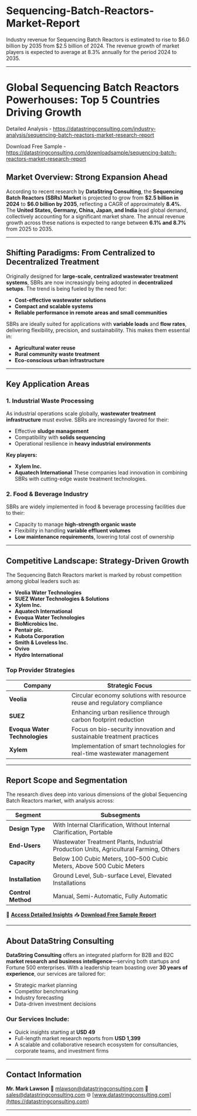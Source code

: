 # Sequencing-Batch-Reactors-Market-Report

Industry revenue for Sequencing Batch Reactors is estimated to rise to $6.0 billion by 2035 from $2.5 billion of 2024. The revenue growth of market players is expected to average at 8.3% annually for the period 2024 to 2035.

---

# **Global Sequencing Batch Reactors Powerhouses: Top 5 Countries Driving Growth**

Detailed Analysis - https://datastringconsulting.com/industry-analysis/sequencing-batch-reactors-market-research-report

Download Free Sample - https://datastringconsulting.com/downloadsample/sequencing-batch-reactors-market-research-report

## **Market Overview: Strong Expansion Ahead**

According to recent research by **DataString Consulting**, the **Sequencing Batch Reactors (SBRs) Market** is projected to grow from **\$2.5 billion in 2024** to **\$6.0 billion by 2035**, reflecting a CAGR of approximately **8.4%**. The **United States, Germany, China, Japan, and India** lead global demand, collectively accounting for a significant market share. The annual revenue growth across these nations is expected to range between **6.1% and 8.7%** from 2025 to 2035.

---

## **Shifting Paradigms: From Centralized to Decentralized Treatment**

Originally designed for **large-scale, centralized wastewater treatment systems**, SBRs are now increasingly being adopted in **decentralized setups**. The trend is being fueled by the need for:

* **Cost-effective wastewater solutions**
* **Compact and scalable systems**
* **Reliable performance in remote areas and small communities**

SBRs are ideally suited for applications with **variable loads** and **flow rates**, delivering flexibility, precision, and sustainability. This makes them essential in:

* **Agricultural water reuse**
* **Rural community waste treatment**
* **Eco-conscious urban infrastructure**

---

## **Key Application Areas**

### **1. Industrial Waste Processing**

As industrial operations scale globally, **wastewater treatment infrastructure** must evolve. SBRs are increasingly favored for their:

* Effective **sludge management**
* Compatibility with **solids sequencing**
* Operational resilience in **heavy industrial environments**

**Key players:**

* **Xylem Inc.**
* **Aquatech International**
  These companies lead innovation in combining SBRs with cutting-edge waste treatment technologies.

### **2. Food & Beverage Industry**

SBRs are widely implemented in food & beverage processing facilities due to their:

* Capacity to manage **high-strength organic waste**
* Flexibility in handling **variable effluent volumes**
* **Low maintenance requirements**, lowering total cost of ownership

---

## **Competitive Landscape: Strategy-Driven Growth**

The Sequencing Batch Reactors market is marked by robust competition among global leaders such as:

* **Veolia Water Technologies**
* **SUEZ Water Technologies & Solutions**
* **Xylem Inc.**
* **Aquatech International**
* **Evoqua Water Technologies**
* **BioMicrobics Inc.**
* **Pentair plc.**
* **Kubota Corporation**
* **Smith & Loveless Inc.**
* **Ovivo**
* **Hydro International**

### **Top Provider Strategies**

| **Company**                   | **Strategic Focus**                                                      |
| ----------------------------- | ------------------------------------------------------------------------ |
| **Veolia**                    | Circular economy solutions with resource reuse and regulatory compliance |
| **SUEZ**                      | Enhancing urban resilience through carbon footprint reduction            |
| **Evoqua Water Technologies** | Focus on bio-security innovation and sustainable treatment practices     |
| **Xylem**                     | Implementation of smart technologies for real-time wastewater management |

---

## **Report Scope and Segmentation**

The research dives deep into various dimensions of the global Sequencing Batch Reactors market, with analysis across:

| **Segment**        | **Subsegments**                                                                        |
| ------------------ | -------------------------------------------------------------------------------------- |
| **Design Type**    | With Internal Clarification, Without Internal Clarification, Portable                  |
| **End-Users**      | Wastewater Treatment Plants, Industrial Production Units, Agricultural Farming, Others |
| **Capacity**       | Below 100 Cubic Meters, 100–500 Cubic Meters, Above 500 Cubic Meters                   |
| **Installation**   | Ground Level, Sub-surface Level, Elevated Installations                                |
| **Control Method** | Manual, Semi-Automatic, Fully Automatic                                                |

📘 **[Access Detailed Insights](https://datastringconsulting.com/industry-analysis/sequencing-batch-reactors-market-research-report)**
📥 **[Download Free Sample Report](https://datastringconsulting.com/downloadsample/sequencing-batch-reactors-market-research-report)**

---

## **About DataString Consulting**

**DataString Consulting** offers an integrated platform for B2B and B2C **market research and business intelligence**—serving both startups and Fortune 500 enterprises. With a leadership team boasting over **30 years of experience**, our services are tailored for:

* Strategic market planning
* Competitor benchmarking
* Industry forecasting
* Data-driven investment decisions

### **Our Services Include:**

* Quick insights starting at **USD 49**
* Full-length market research reports from **USD 1,399**
* A scalable and collaborative research ecosystem for consultancies, corporate teams, and investment firms

---

## **Contact Information**

**Mr. Mark Lawson**
📧 [mlawson@datastringconsulting.com](mailto:mlawson@datastringconsulting.com)
📧 [sales@datastringconsulting.com](mailto:sales@datastringconsulting.com)
🌐 [www.datastringconsulting.com](https://datastringconsulting.com)

---
